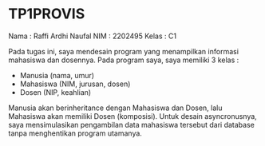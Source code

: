 # TP1PROVIS

Nama : Raffi Ardhi Naufal
NIM : 2202495
Kelas : C1

Pada tugas ini, saya mendesain program yang menampilkan informasi mahasiswa dan dosennya. Pada program saya, saya memiliki 3 kelas :
- Manusia (nama, umur)
- Mahasiswa (NIM, jurusan, dosen)
- Dosen (NIP, keahlian)

Manusia akan berinheritance dengan Mahasiswa dan Dosen, lalu Mahasiswa akan memiliki Dosen (komposisi).
Untuk desain asyncronusnya, saya mensimulasikan pengambilan data mahasiswa tersebut dari database tanpa menghentikan program utamanya.
